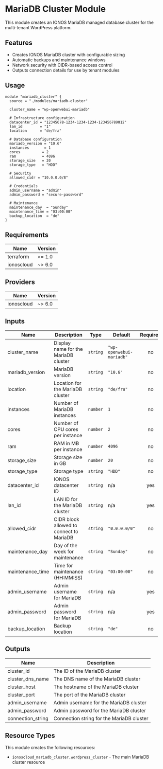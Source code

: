 # MariaDB Cluster Module

This module creates an IONOS MariaDB managed database cluster for the multi-tenant WordPress platform.

## Features

- Creates IONOS MariaDB cluster with configurable sizing
- Automatic backups and maintenance windows
- Network security with CIDR-based access control
- Outputs connection details for use by tenant modules

## Usage

```hcl
module "mariadb_cluster" {
  source = "./modules/mariadb-cluster"
  
  cluster_name = "wp-openwebui-mariadb"
  
  # Infrastructure configuration
  datacenter_id = "12345678-1234-1234-1234-123456789012"
  lan_id        = "1"
  location      = "de/fra"
  
  # Database configuration
  mariadb_version = "10.6"
  instances       = 1
  cores          = 2
  ram            = 4096
  storage_size   = 20
  storage_type   = "HDD"
  
  # Security
  allowed_cidr = "10.0.0.0/8"
  
  # Credentials
  admin_username = "admin"
  admin_password = "secure-password"
  
  # Maintenance
  maintenance_day  = "Sunday"
  maintenance_time = "03:00:00"
  backup_location  = "de"
}
```

## Requirements

| Name | Version |
|------|---------|
| terraform | >= 1.0 |
| ionoscloud | ~> 6.0 |

## Providers

| Name | Version |
|------|---------|
| ionoscloud | ~> 6.0 |

## Inputs

| Name | Description | Type | Default | Required |
|------|-------------|------|---------|:--------:|
| cluster_name | Display name for the MariaDB cluster | `string` | `"wp-openwebui-mariadb"` | no |
| mariadb_version | MariaDB version | `string` | `"10.6"` | no |
| location | Location for the MariaDB cluster | `string` | `"de/fra"` | no |
| instances | Number of MariaDB instances | `number` | `1` | no |
| cores | Number of CPU cores per instance | `number` | `2` | no |
| ram | RAM in MB per instance | `number` | `4096` | no |
| storage_size | Storage size in GB | `number` | `20` | no |
| storage_type | Storage type | `string` | `"HDD"` | no |
| datacenter_id | IONOS datacenter ID | `string` | n/a | yes |
| lan_id | LAN ID for the MariaDB cluster | `string` | n/a | yes |
| allowed_cidr | CIDR block allowed to connect to MariaDB | `string` | `"0.0.0.0/0"` | no |
| maintenance_day | Day of the week for maintenance | `string` | `"Sunday"` | no |
| maintenance_time | Time for maintenance (HH:MM:SS) | `string` | `"03:00:00"` | no |
| admin_username | Admin username for MariaDB | `string` | n/a | yes |
| admin_password | Admin password for MariaDB | `string` | n/a | yes |
| backup_location | Backup location | `string` | `"de"` | no |

## Outputs

| Name | Description |
|------|-------------|
| cluster_id | The ID of the MariaDB cluster |
| cluster_dns_name | The DNS name of the MariaDB cluster |
| cluster_host | The hostname of the MariaDB cluster |
| cluster_port | The port of the MariaDB cluster |
| admin_username | Admin username for the MariaDB cluster |
| admin_password | Admin password for the MariaDB cluster |
| connection_string | Connection string for the MariaDB cluster |

## Resource Types

This module creates the following resources:

- `ionoscloud_mariadb_cluster.wordpress_cluster` - The main MariaDB cluster resource